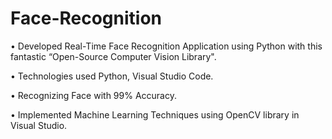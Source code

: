 # Face-Recognition


•	Developed Real-Time Face Recognition Application using Python with this fantastic “Open-Source Computer Vision Library".

•	Technologies used Python, Visual Studio Code.

•	Recognizing Face with 99% Accuracy.

•	Implemented Machine Learning Techniques using OpenCV library in Visual Studio.
